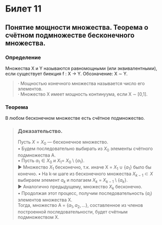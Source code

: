 # Билет 11

## Понятие мощности множества. Теорема о счётном подмножестве бесконечного множества.


###  Определение
 Множества X и Y называются равномощными (или эквивалентными), если
 существует биекция f : X → Y. Обозначение: X ∼ Y.
 
> $\cdot$ Мощностью конечного множества называется число его элементов. \
> $\cdot$ Множество X имеет мощность континуума, если X ∼ [0,1].

###  Теорема
В любом бесконечном множестве есть счётное подмножество.

> ### Доказательство.
> Пусть $X = X_0$ — бесконечное множество. \
> • Будем последовательно выбирать из $X_0$ элементы счётного
 подмножества A. \
> • Пусть $a_1 \in X_0$ и $X_1$= $X_0$ \ {$a_1$}. \
> ▶ Множество $X_1$ бесконечно, т.к. иначе X = $X_1$ $\cup$ {$a_1$} было бы конечно.
> • На k-м шаге из бесконечного множества $X_{k−1} \subset X$ выбираем элемент $a_k$ и полагаем $X_k$ = $X_{k−1}$ \ {$a_k$}. \
> ▶ Аналогично предыдущему, множество $X_k$ бесконечно. \
> • Продолжая этот процесс, получим последовательность ($a_i$) элементов множества X. \
> Тогда, множество A = {$a_1,a_2,...$}, составленное из членов построенной последовательности, будет счётным подмножеством X.
